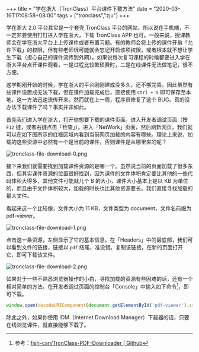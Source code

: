 +++
title = "学在浙大（TronClass）平台课件下载方法"
date = "2020-03-16T17:08:58+08:00"
tags = ["tronclass","zju"]
+++

学在浙大 2.0 平台其实是一个套壳 TronClass 平台的网站，所以说在手机端，不一定非要使用钉钉进入学在浙大，下载 TronClass APP 也可。一般来说，授课教师会在学在浙大平台上上传课件或者布置习题。有的教师会将上传的课件开启「允许下载」的权限，但有些老师很可能就会忘记开启该项权限，或者根本就不想让学生下载（担心自己的课件流传到外网）。如果说每次复习课程的时候都要进入学在浙大平台点开课件观看，一是过程比较繁琐费时，二是在线课件无法做笔记，很不方便。

这学期刚开始的时候，学在浙大的平台刚刚建成没多久，还不够完善。因此虽然有些课件设置成无法下载，但在课件加载完成后，直接使用 `Ctrl + S` 即可保存至本地，这一方法迅速流传开来。然而就在上一周，程序员修复了这个 BUG。真的没办法下载课件了吗？事实并非如此。

首先我们进入学在浙大，打开你想要下载的课件页面。进入开发者调试页面（按 `F12` 键，或者右键点击「检查」）。进入「NetWork」页面，然后刷新网页，我们就可以在如下图所示的红框区域内看到当前网页加载的内容有哪些。理论上来说，加载的这些资源中必然有一个是当前的课件，否则课件是从哪里来的呢？

![tronclass-file-download-0.png](/images/tronclass-file-download-0.png)

接下来我们就需要找到加载课件资源的是哪一个。虽然说当前的页面加载了很多东西，但其实课件资源的位置很好找到，因为课件的文件体积肯定要比其他的一些代码体积大得多，其他文件可能就几个 B 的大小，课件大小基本上是以 KB 为单位的，而且由于文件体积较大，加载的时长也比其他资源要长。我们直接寻找加载的最大文件。

看起来这一个比较像，文件大小为 11 KB，文件类型为 document，文件名前缀为 pdf-viewer。

![tronclass-file-download-1.png](/images/tronclass-file-download-1.png)

点击这一条资源，左侧显示了它的基本信息。在「Headers」中的最底部，我们可以看到文件的链接，链接以 `pdf` 结尾，准没错。复制该链接，在新的页面打开它，即可下载该文件。

![tronclass-file-download-2.png](/images/tronclass-file-download-2.png)

如果对于一些不熟悉浏览器操作的小白，寻找加载的资源有些困难的话，还有一个相对简单的方法。在开发者调试页面的控制台「Console」中输入如下命令[^1]，即可下载。

```javascript
window.open(decodeURIComponent(document.getElementById('pdf-viewer').src.split("?file=")[1]));
```

除此之外，如果你使用 IDM（Internet Download Manager）下载器的话，只要在线浏览课件，就直接能够下载了。

[^1]: 参考：[fish-can/TronClass-PDF-Downloader | Github](https://github.com/fish-can/TronClass-PDF-Downloader)